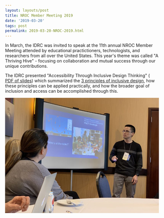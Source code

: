 ```yaml
---
layout: layouts/post
title: NROC Member Meeting 2019
date: '2019-03-20'
tags: post
permalink: 2019-03-20-NROC-2019.html
---
```

<p>
In March, the IDRC was invited to speak at the 11th annual NROC Member Meeting
attended by educational practictioners, technologists, and researchers from all
over the United States. This year's theme was called "A Thriving Hive" - focusing
on collaboration and mutual success through our unique contributions.
</p>
<p>
The IDRC presented "Accessibility Through Inclusive Design Thinking"
(<a href="https://wiki.fluidproject.org/download/attachments/1707985/NROC%20Member%20Meeting
%202019%20-%20Accessibility%20through%20inclusion.pdf?
version=1&modificationDate=1552341970417&api=v2">
PDF of slides</a>) which summarized the <a href="https://handbook.floeproject.org/TheThreeDimensionsPartOne.html">
3 principles of inclusive design</a>, how these principles can be applied practically, and how
the broader goal of inclusion and access can be accomplished through this.
</p>
<a href="./images/NROC2019.jpg"><img src="./images/NROC2019-thumb.jpg" alt="Jonathan from the IDRC
presenting at the NROC Member Meeting."></a>
